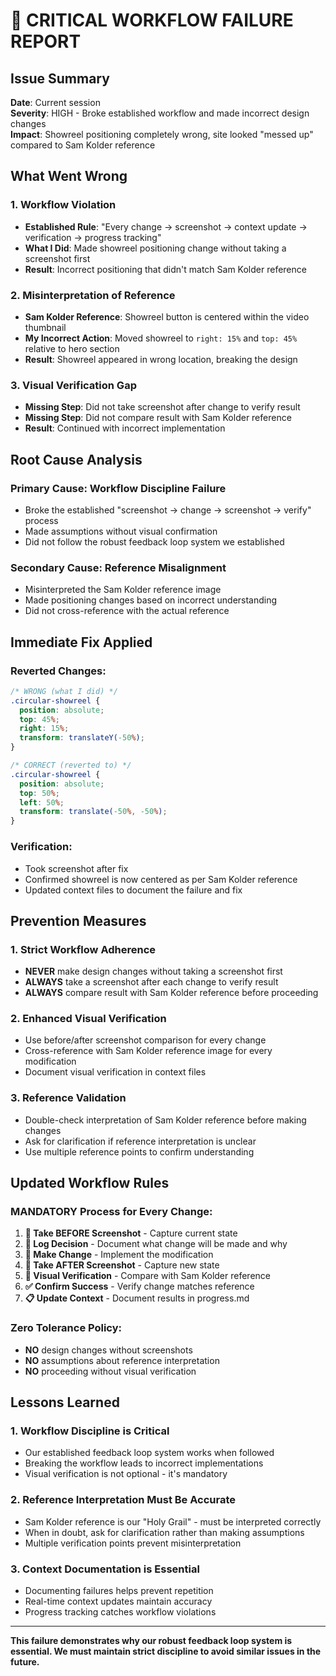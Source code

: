 # 🚨 CRITICAL WORKFLOW FAILURE REPORT

## Issue Summary
**Date**: Current session  
**Severity**: HIGH - Broke established workflow and made incorrect design changes  
**Impact**: Showreel positioning completely wrong, site looked "messed up" compared to Sam Kolder reference

## What Went Wrong

### 1. **Workflow Violation**
- **Established Rule**: "Every change → screenshot → context update → verification → progress tracking"
- **What I Did**: Made showreel positioning change without taking a screenshot first
- **Result**: Incorrect positioning that didn't match Sam Kolder reference

### 2. **Misinterpretation of Reference**
- **Sam Kolder Reference**: Showreel button is centered within the video thumbnail
- **My Incorrect Action**: Moved showreel to `right: 15%` and `top: 45%` relative to hero section
- **Result**: Showreel appeared in wrong location, breaking the design

### 3. **Visual Verification Gap**
- **Missing Step**: Did not take screenshot after change to verify result
- **Missing Step**: Did not compare result with Sam Kolder reference
- **Result**: Continued with incorrect implementation

## Root Cause Analysis

### **Primary Cause**: Workflow Discipline Failure
- Broke the established "screenshot → change → screenshot → verify" process
- Made assumptions without visual confirmation
- Did not follow the robust feedback loop system we established

### **Secondary Cause**: Reference Misalignment
- Misinterpreted the Sam Kolder reference image
- Made positioning changes based on incorrect understanding
- Did not cross-reference with the actual reference

## Immediate Fix Applied

### **Reverted Changes**:
```css
/* WRONG (what I did) */
.circular-showreel {
  position: absolute;
  top: 45%;
  right: 15%;
  transform: translateY(-50%);
}

/* CORRECT (reverted to) */
.circular-showreel {
  position: absolute;
  top: 50%;
  left: 50%;
  transform: translate(-50%, -50%);
}
```

### **Verification**:
- Took screenshot after fix
- Confirmed showreel is now centered as per Sam Kolder reference
- Updated context files to document the failure and fix

## Prevention Measures

### 1. **Strict Workflow Adherence**
- **NEVER** make design changes without taking a screenshot first
- **ALWAYS** take a screenshot after each change to verify result
- **ALWAYS** compare result with Sam Kolder reference before proceeding

### 2. **Enhanced Visual Verification**
- Use before/after screenshot comparison for every change
- Cross-reference with Sam Kolder reference image for every modification
- Document visual verification in context files

### 3. **Reference Validation**
- Double-check interpretation of Sam Kolder reference before making changes
- Ask for clarification if reference interpretation is unclear
- Use multiple reference points to confirm understanding

## Updated Workflow Rules

### **MANDATORY Process for Every Change**:
1. **📸 Take BEFORE Screenshot** - Capture current state
2. **📝 Log Decision** - Document what change will be made and why
3. **🔧 Make Change** - Implement the modification
4. **📸 Take AFTER Screenshot** - Capture new state
5. **👀 Visual Verification** - Compare with Sam Kolder reference
6. **✅ Confirm Success** - Verify change matches reference
7. **📋 Update Context** - Document results in progress.md

### **Zero Tolerance Policy**:
- **NO** design changes without screenshots
- **NO** assumptions about reference interpretation
- **NO** proceeding without visual verification

## Lessons Learned

### 1. **Workflow Discipline is Critical**
- Our established feedback loop system works when followed
- Breaking the workflow leads to incorrect implementations
- Visual verification is not optional - it's mandatory

### 2. **Reference Interpretation Must Be Accurate**
- Sam Kolder reference is our "Holy Grail" - must be interpreted correctly
- When in doubt, ask for clarification rather than making assumptions
- Multiple verification points prevent misinterpretation

### 3. **Context Documentation is Essential**
- Documenting failures helps prevent repetition
- Real-time context updates maintain accuracy
- Progress tracking catches workflow violations

---

**This failure demonstrates why our robust feedback loop system is essential. We must maintain strict discipline to avoid similar issues in the future.**


